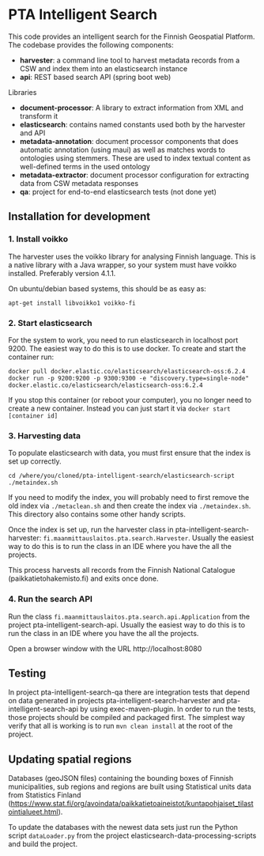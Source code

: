 # PTA Intelligent Search

This code provides an intelligent search for the Finnish Geospatial Platform. The codebase provides the following components:

* **harvester**: a command line tool to harvest metadata records from a CSW and index them into an elasticsearch instance
* **api**: REST based search API (spring boot web)

Libraries
* **document-processor**: A library to extract information from XML and transform it
* **elasticsearch**: contains named constants used both by the harvester and API
* **metadata-annotation**: document processor components that does automatic annotation (using maui) as well as matches words to ontologies using stemmers. These are used to index textual content as well-defined terms in the used ontology 
* **metadata-extractor**: document processor configuration for extracting data from CSW metadata responses
* **qa**: project for end-to-end elasticsearch tests (not done yet)


## Installation for development

### 1. Install voikko

The harvester uses the voikko library for analysing Finnish language. This is a native library with a Java wrapper, so your system must have voikko installed. Preferably version 4.1.1.

On ubuntu/debian based systems, this should be as easy as:

```
apt-get install libvoikko1 voikko-fi
```

### 2. Start elasticsearch

For the system to work, you need to run elasticsearch in localhost port 9200. The easiest way to do this is to use docker. To create and start the container run:

```
docker pull docker.elastic.co/elasticsearch/elasticsearch-oss:6.2.4
docker run -p 9200:9200 -p 9300:9300 -e "discovery.type=single-node" docker.elastic.co/elasticsearch/elasticsearch-oss:6.2.4
```

If you stop this container (or reboot your computer), you no longer need to create a new container. Instead you can just start it via `docker start [container id]`

### 3. Harvesting data

To populate elasticsearch with data, you must first ensure that the index is set up correctly. 

```
cd /where/you/cloned/pta-intelligent-search/elasticsearch-script
./metaindex.sh
```

If you need to modify the index, you will probably need to first remove the old index via `./metaclean.sh` and then create the index via `./metaindex.sh`. This directory also contains some other handy scripts.

Once the index is set up, run the harvester class in pta-intelligent-search-harvester: `fi.maanmittauslaitos.pta.search.Harvester`. Usually the easiest way to do this is to run the class in an IDE where you have the all the projects.

This process harvests all records from the Finnish National Catalogue (paikkatietohakemisto.fi) and exits once done.

### 4. Run the search API

Run the class `fi.maanmittauslaitos.pta.search.api.Application` from the project pta-intelligent-search-api. Usually the easiest way to do this is to run the class in an IDE where you have the all the projects.

Open a browser window with the URL http://localhost:8080

## Testing

In project pta-intelligent-search-qa there are integration tests that depend on data generated in projects pta-intelligent-search-harvester and pta-intelligent-search-api
by using exec-maven-plugin. In order to run the tests, those projects should be compiled and packaged first. The simplest way verify that all is working is to run `mvn clean install` at the root of the project.

## Updating spatial regions

Databases (geoJSON files) containing the bounding boxes of Finnish municipalities, sub regions and regions 
are built using Statistical units data from Statistics Finland (https://www.stat.fi/org/avoindata/paikkatietoaineistot/kuntapohjaiset_tilastointialueet.html). 

To update the databases with the newest data sets just run the Python script `dataLoader.py` from the project elasticsearch-data-processing-scripts and build the project.



 